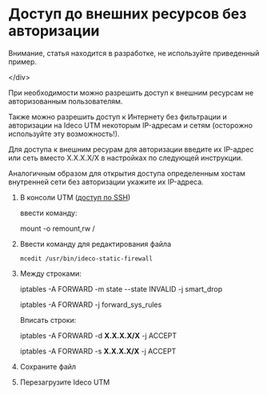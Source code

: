 # Доступ до внешних ресурсов без авторизации

 Внимание, статья находится в разработке, не используйте приведенный пример.

&lt;/div&gt;

При необходимости можно разрешить доступ к внешним ресурсам не авторизованным пользователям.

Также можно разрешить доступ к Интернету без фильтрации и авторизации на Ideco UTM некоторым IP-адресам и сетям \(осторожно используйте эту возможность!\).

Для доступа к внешним ресурам для авторизации введите их IP-адрес или сеть вместо X.X.X.X/X в настройках по следующей инструкции.

Аналогичным образом для открытия доступа определенным хостам внутренней сети без авторизации укажите их IP-адреса.

1. В консоли UTM \([доступ по SSH](https://github.com/ideco-team/docsUTM/tree/54be5c28981601375569bdca6ef75ead87808b16/ICS/Удаленный_доступ_по_SSH/README.md)\)

   ввести команду:  

   mount -o remount,rw /

2. Ввести команду для редактирования файла  

   `mcedit /usr/bin/ideco-static-firewall`

3. Между строками:  

   iptables -A FORWARD -m state --state INVALID -j smart\_drop  

   iptables -A FORWARD -j forward\_sys\_rules  

   Вписать строки:  

   iptables -A FORWARD -d **X.X.X.X/X** -j ACCEPT  

   iptables -A FORWARD -s **X.X.X.X/X** -j ACCEPT

4. Сохраните файл
5. Перезагрузите Ideco UTM

